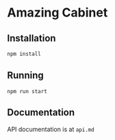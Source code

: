 # Amazing Cabinet
## Installation
```sh
npm install
```

## Running
```
npm run start
```

## Documentation
API documentation is at `api.md`